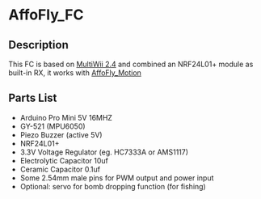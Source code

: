 # AffoFly_FC

## Description
This FC is based on [MultiWii 2.4](https://github.com/multiwii/multiwii-firmware) and combined an NRF24L01+ module as built-in RX, it works with [AffoFly_Motion](https://github.com/utsxumiao/AffoFly_Motion)

## Parts List
 - Arduino Pro Mini 5V 16MHZ
 - GY-521 (MPU6050)
 - Piezo Buzzer (active 5V)
 - NRF24L01+
 - 3.3V Voltage Regulator (eg. HC7333A or AMS1117)
 - Electrolytic Capacitor 10uf
 - Ceramic Capacitor 0.1uf
 - Some 2.54mm male pins for PWM output and power input
 - Optional: servo for bomb dropping function (for fishing)
